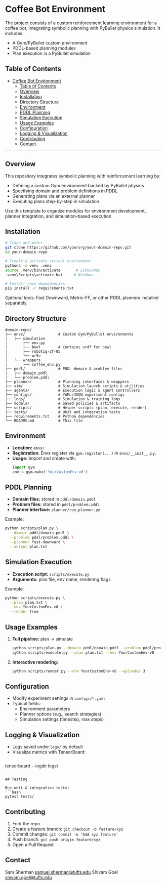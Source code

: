 # Coffee Bot Environment

The project consists of a custom reinforcement learning environment for a coffee bot, integrating symbolic planning with PyBullet physics simulation. It includes:
- A Gym/PyBullet custom environment
- PDDL-based planning modules
- Plan execution in a PyBullet simulation

## Table of Contents

- [Coffee Bot Environment](#coffee-bot-environment)
  - [Table of Contents](#table-of-contents)
  - [Overview](#overview)
  - [Installation](#installation)
  - [Directory Structure](#directory-structure)
  - [Environment](#environment)
  - [PDDL Planning](#pddl-planning)
  - [Simulation Execution](#simulation-execution)
  - [Usage Examples](#usage-examples)
  - [Configuration](#configuration)
  - [Logging \& Visualization](#logging--visualization)
  - [Contributing](#contributing)
  - [Contact](#contact)

---

## Overview

This repository integrates symbolic planning with reinforcement learning by:

- Defining a custom Gym environment backed by PyBullet physics
- Specifying domain and problem definitions in PDDL
- Generating plans via an external planner
- Executing plans step-by-step in simulation

Use this template to organize modules for environment development, planner integration, and simulation-based execution.

## Installation

```bash
# Clone and enter
git clone https://github.com/yourorg/your-domain-repo.git
cd your-domain-repo

# Create & activate virtual environment
python3 -m venv .venv
source .venv/bin/activate       # Linux/Mac
.venv\Scripts\activate.bat     # Windows

# Install core dependencies
pip install -r requirements.txt
```

*Optional tools:* Fast Downward, Metric-FF, or other PDDL planners installed separately.

## Directory Structure

```text
domain-repo/
├── envs/               # Custom Gym/PyBullet environments
|   ├── simulation
|       ├── env.py
|       ├── bowl        # Contains urdf for bowl
|       ├── robotiq-2f-85
|       └── ur5e
|   └── wrappers
|       └── coffee_env.py
├── pddl/               # PDDL domain & problem files
|   ├── domain.pddl
|   └── problem.pddl
├── planner/            # Planning interfaces & wrappers
├── sim/                # Simulation launch scripts & utilities
├── agents/             # Execution logic & agent controllers
├── configs/            # YAML/JSON experiment configs
├── logs/               # Simulation & training logs
├── models/             # Saved policies & artifacts
├── scripts/            # Helper scripts (plan, execute, render)
├── tests/              # Unit and integration tests
├── requirements.txt    # Python dependencies
└── README.md           # This file
```

## Environment

- **Location:** `envs/`
- **Registration:** Envs register via `gym.register(...)` in `envs/__init__.py`.
- **Usage:** Import and create with:
  ```python
  import gym
  env = gym.make('YourCustomEnv-v0')
  ```

## PDDL Planning

- **Domain files:** stored in `pddl/domain.pddl`
- **Problem files:** stored in `pddl/problem.pddl`
- **Planner interface:** `planner/run_planner.py`

Example:

```bash
python scripts/plan.py \
  --domain pddl/domain.pddl \
  --problem pddl/problem.pddl \
  --planner fast-downward \
  --output plan.txt
```

## Simulation Execution

- **Execution script:** `scripts/execute.py`
- **Arguments:** plan file, env name, rendering flags

Example:

```bash
python scripts/execute.py \
  --plan plan.txt \
  --env YourCustomEnv-v0 \
  --render True
```

## Usage Examples

1. **Full pipeline:** plan → simulate
   ```bash
   python scripts/plan.py --domain pddl/domain.pddl --problem pddl/problem.pddl --output plan.txt
   python scripts/execute.py --plan plan.txt --env YourCustomEnv-v0
   ```
2. **Interactive rendering:**
   ```bash
   python scripts/render.py --env YourCustomEnv-v0 --episodes 3
   ```

## Configuration

- Modify experiment settings in `configs/*.yaml`
- Typical fields:
  - Environment parameters
  - Planner options (e.g., search strategies)
  - Simulation settings (timestep, max steps)

## Logging & Visualization

- Logs saved under `logs/` by default
- Visualize metrics with TensorBoard:
  ```bash
  ```

tensorboard --logdir logs/

````

## Testing

Run unit & integration tests:
```bash
pytest tests/
````

## Contributing

1. Fork the repo
2. Create a feature branch: `git checkout -b feature/xyz`
3. Commit changes: `git commit -m 'Add xyz feature'`
4. Push branch: `git push origin feature/xyz`
5. Open a Pull Request

## Contact

Sam Sherman samuel.sherman@tufts.edu
Shivam Goel shivam.goel@tufts.edu

